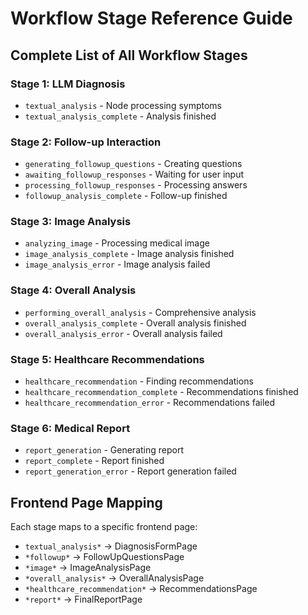# Workflow Stage Reference Guide

## Complete List of All Workflow Stages

### Stage 1: LLM Diagnosis
- `textual_analysis` - Node processing symptoms
- `textual_analysis_complete` - Analysis finished

### Stage 2: Follow-up Interaction  
- `generating_followup_questions` - Creating questions
- `awaiting_followup_responses` - Waiting for user input
- `processing_followup_responses` - Processing answers
- `followup_analysis_complete` - Follow-up finished

### Stage 3: Image Analysis
- `analyzing_image` - Processing medical image
- `image_analysis_complete` - Image analysis finished
- `image_analysis_error` - Image analysis failed

### Stage 4: Overall Analysis
- `performing_overall_analysis` - Comprehensive analysis
- `overall_analysis_complete` - Overall analysis finished
- `overall_analysis_error` - Overall analysis failed

### Stage 5: Healthcare Recommendations
- `healthcare_recommendation` - Finding recommendations
- `healthcare_recommendation_complete` - Recommendations finished
- `healthcare_recommendation_error` - Recommendations failed

### Stage 6: Medical Report
- `report_generation` - Generating report
- `report_complete` - Report finished
- `report_generation_error` - Report generation failed

## Frontend Page Mapping

Each stage maps to a specific frontend page:
- `textual_analysis*` → DiagnosisFormPage
- `*followup*` → FollowUpQuestionsPage  
- `*image*` → ImageAnalysisPage
- `*overall_analysis*` → OverallAnalysisPage
- `*healthcare_recommendation*` → RecommendationsPage
- `*report*` → FinalReportPage
